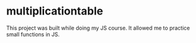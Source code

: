 # multiplicationtable

This project was built while doing my JS course.
It allowed me to practice small functions in JS.
